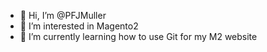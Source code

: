 - 👋 Hi, I’m @PFJMuller
- 👀 I’m interested in Magento2
- 🌱 I’m currently learning how to use Git for my M2 website
<!-- - 💞️ I’m looking to collaborate on ...
- 📫 How to reach me ...
-->

<!---
PFJMuller/PFJMuller is a ✨ special ✨ repository because its `README.md` (this file) appears on your GitHub profile.
You can click the Preview link to take a look at your changes.
--->
